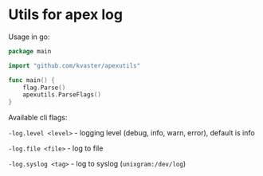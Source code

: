 # Utils for apex log

Usage in go:

```go
package main

import "github.com/kvaster/apexutils"

func main() {
    flag.Parse()
    apexutils.ParseFlags()
}
```

Available cli flags:

`-log.level <level>` - logging level (debug, info, warn, error), default is info

`-log.file <file>` - log to file

`-log.syslog <tag>` - log to syslog (`unixgram:/dev/log`)
